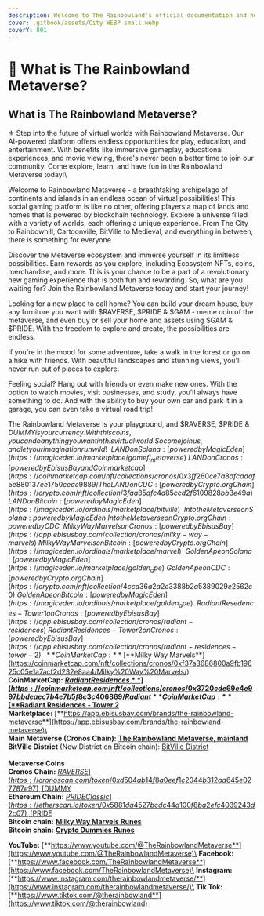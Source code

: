 ```yaml
---
description: Welcome to The Rainbowland's official documentation and help resource.
cover: .gitbook/assets/City WEBP small.webp
coverY: 801
---
```


# 🌆 What is The Rainbowland Metaverse?

## What is The Rainbowland Metaverse? <a href="#what-is-nft-worlds" id="what-is-nft-worlds"></a>

⚜️ Step into the future of virtual worlds with Rainbowland Metaverse. Our AI-powered platform offers endless opportunities for play, education, and entertainment. With benefits like immersive gameplay, educational experiences, and movie viewing, there's never been a better time to join our community. Come explore, learn, and have fun in the Rainbowland Metaverse today!\


Welcome to Rainbowland Metaverse - a breathtaking archipelago of continents and islands in an endless ocean of virtual possibilities! This social gaming platform is like no other, offering players a map of lands and homes that is powered by blockchain technology. Explore a universe filled with a variety of worlds, each offering a unique experience. From The City to Rainbowhill, Cartoonville, BitVille to Medieval, and everything in between, there is something for everyone.

Discover the Metaverse ecosystem and immerse yourself in its limitless possibilities. Earn rewards as you explore, including Ecosystem NFTs, coins, merchandise, and more. This is your chance to be a part of a revolutionary new gaming experience that is both fun and rewarding. So, what are you waiting for? Join the Rainbowland Metaverse today and start your journey!

Looking for a new place to call home? You can build your dream house, buy any furniture you want with $RAVERSE, $PRIDE & $GAM - meme coin of the metaverse, and even buy or sell your home and assets using $GAM & $PRIDE. With the freedom to explore and create, the possibilities are endless.

If you're in the mood for some adventure, take a walk in the forest or go on a hike with friends. With beautiful landscapes and stunning views, you'll never run out of places to explore.

Feeling social? Hang out with friends or even make new ones. With the option to watch movies, visit businesses, and study, you'll always have something to do. And with the ability to buy your own car and park it in a garage, you can even take a virtual road trip!

The Rainbowland Metaverse is your playground, and $RAVERSE, $PRIDE & $DUMMY is your currency. With this coins, you can do anything you want in this virtual world. So come join us, and let your imagination run wild!\
\
LAND on Solana: [powered by Magic Eden](https://magiceden.io/marketplace/gamefi_metaverse)\
LAND on Cronos: [powered by Ebisus Bay and Coinmarketcap](https://coinmarketcap.com/nft/collections/cronos/0x3ff260ce7a8dfcadaf5e880137ee1750ceae9889/The%20Rainbowland%20LANDs/)\
LAND on CDC: [powered by Crypto.org Chain](https://crypto.com/nft/collection/3faa85afc4d85ccd2f6109828bb3e49a)\
LAND on Bitcoin: [powered by Magic Eden](https://magiceden.io/ordinals/marketplace/bitville)\
\
Into the Metaverse on Solana: powered by Magic Eden\
Into the Metaverse on Crypto.org Chain: powered by CDC\
\
Milky Way Marvels on Cronos: [powered by Ebisus Bay](https://app.ebisusbay.com/collection/cronos/milky-way-marvels)\
Milky Way Marvels on Bitcoin: [powered by Crypto.org Chain](https://magiceden.io/ordinals/marketplace/marvel)\
\
Golden Ape on Solana: [powered by Magic Eden](https://magiceden.io/marketplace/golden_ape)\
Golden Ape on CDC: [powered by Crypto.org Chain](https://crypto.com/nft/collection/4cca36a2a2e3388b2a5389029e2562c0)\
Golden Ape on Bitcoin: [powered by Magic Eden](https://magiceden.io/ordinals/marketplace/golden_ape)\
\
Radiant Resedences - Tower 1 on Cronos: [powered by Ebisus Bay](https://app.ebisusbay.com/collection/cronos/radiant-residences)\
Radiant Residences - Tower 2 on Cronos: [powered by Ebisus Bay](https://app.ebisusbay.com/collection/cronos/radiant-residences-tower-2)\
\
**CoinMarketCap:** [**$Milky Way Marvels**](https://coinmarketcap.com/nft/collections/cronos/0xf37a3686800a9fb19625c05e1a7acf2d232e8aa4/Milky%20Way%20Marvels/)\
**CoinMarketCap:** [**$Radiant Residences**](https://coinmarketcap.com/nft/collections/cronos/0x3720cde69e4e997bbdeaec7b4e7b5f8c3c406869/Radiant%20Residences/)\
**CoinMarketCap:** [**$Radiant Residences - Tower 2**](https://coinmarketcap.com/nft/collections/cronos/0xb4b898ee60185facc247aadb8d061661590f167f/Radiant%20Residences%20-%20Tower%202/)\
**Marketplace:** [**https://app.ebisusbay.com/brands/the-rainbowland-metaverse**](https://app.ebisusbay.com/brands/the-rainbowland-metaverse)\
\
**Main Metaverse (Cronos Chain):** [**The Rainbowland Metaverse, mainland**](https://app.ebisusbay.com/collection/cronos/rainbowland-lands)\
**BitVille District** (New District on Bitcoin chain): [BitVille District](https://magiceden.io/ordinals/marketplace/land)\
\
**Metaverse Coins**\
**Cronos Chain:** [$RAVERSE](https://cronoscan.com/token/0xd504ab14f8a0eef1c2044b312aa645e027787e97), [$DUMMY](https://cronoscan.com/token/0x6a7cd9dee3e11c6c6c55e9574e38e5f458bc5366)\
**Ethereum Chain:** [$PRIDE Classic](https://etherscan.io/token/0x5881da4527bcdc44a100f8ba2efc4039243d2c07), [$PRIDE](https://etherscan.io/address/0x7cb97a776a49e272baccad31396405a94f3fb3f8)\
**Bitcoin chain:** [**Milky Way Marvels Runes**](https://magiceden.io/runes/MILKY%E2%80%A2WAY%E2%80%A2MARVELS)\
**Bitcoin chain:** [**Crypto Dummies Runes**](https://magiceden.io/runes/CRYPTO%E2%80%A2DUMMIES)

**YouTube:** [**https://www.youtube.com/@TheRainbowlandMetaverse**](https://www.youtube.com/@TheRainbowlandMetaverse)\
**Facebook:** [**https://www.facebook.com/TheRainbowlandMetaverse**](https://www.facebook.com/TheRainbowlandMetaverse)\
**Instagram:** [**https://www.instagram.com/therainbowlandmetaverse/**](https://www.instagram.com/therainbowlandmetaverse/)\
**Tik Tok:** [**https://www.tiktok.com/@therainbowland**](https://www.tiktok.com/@therainbowland)
